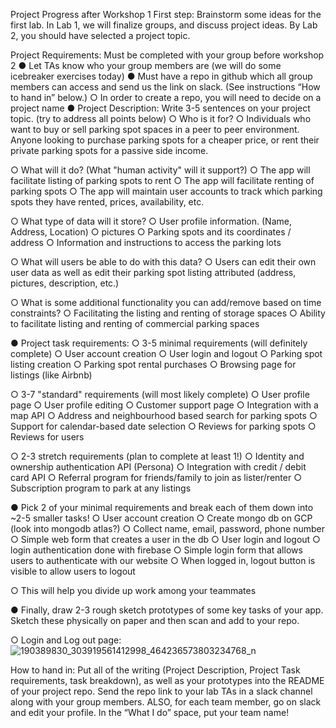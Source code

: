 Project Progress after Workshop 1
First step:
Brainstorm some ideas for the first lab. In Lab 1, we will finalize groups, and discuss project
ideas. By Lab 2, you should have selected a project topic.

Project Requirements:
Must be completed with your group before workshop 2
● Let TAs know who your group members are (we will do some icebreaker exercises
today)
● Must have a repo in github which all group members can access and send us the link on
slack. (See instructions “How to hand in” below.)
○ In order to create a repo, you will need to decide on a project name
● Project Description: Write 3-5 sentences on your project topic. (try to address all points
below)
○ Who is it for?
    ○ Individuals who want to buy or sell parking spot spaces in a peer to peer environment. Anyone looking to purchase
    parking spots for a cheaper price, or rent their private parking spots for a passive side income.

○ What will it do? (What "human activity" will it support?)
    ○ The app will facilitate listing of parking spots to rent
    ○ The app will facilitate renting of parking spots
    ○ The app will maintain user accounts to track which parking spots they have rented, prices, availability, etc.

○ What type of data will it store?
    ○ User profile information. (Name, Address, Location)
    ○ pictures
    ○ Parking spots and its coordinates / address
    ○ Information and instructions to access the parking lots

○ What will users be able to do with this data?
    ○ Users can edit their own user data as well as edit their parking spot listing attributed (address, pictures, description, etc.)

○ What is some additional functionality you can add/remove based on time constraints?
    ○ Facilitating the listing and renting of storage spaces
    ○ Ability to facilitate listing and renting of commercial parking spaces

● Project task requirements:
○ 3-5 minimal requirements (will definitely complete)
    ○ User account creation
    ○ User login and logout
    ○ Parking spot listing creation
    ○ Parking spot rental purchases
    ○ Browsing page for listings (like Airbnb)

○ 3-7 "standard" requirements (will most likely complete)
    ○ User profile page
    ○ User profile editing
    ○ Customer support page
    ○ Integration with a map API
    ○ Address and neighbourhood based search for parking spots
    ○ Support for calendar-based date selection
    ○ Reviews for parking spots
    ○ Reviews for users

○ 2-3 stretch requirements (plan to complete at least 1!)
    ○ Identity and ownership authentication API (Persona)
    ○ Integration with credit / debit card API
    ○ Referral program for friends/family to join as lister/renter
    ○ Subscription program to park at any listings

● Pick 2 of your minimal requirements and break each of them down into ~2-5 smaller
tasks!
    ○ User account creation
        ○ Create mongo db on GCP (look into mongodb atlas?)
        ○ Collect name, email, password, phone number
        ○ Simple web form that creates a user in the db
    ○ User login and logout
        ○ login authentication done with firebase
        ○ Simple login form that allows users to authenticate with our website
        ○ When logged in, logout button is visible to allow users to logout

○ This will help you divide up work among your teammates


● Finally, draw 2-3 rough sketch prototypes of some key tasks of your app. Sketch these
physically on paper and then scan and add to your repo.

○ Login and Log out page:
![190389830_303919561412998_464236573803234768_n](https://user-images.githubusercontent.com/38776947/120020997-738ee680-c025-11eb-81ad-a04ef76d7600.jpg)


How to hand in:
Put all of the writing (Project Description, Project Task requirements, task breakdown), as well
as your prototypes into the README of your project repo. Send the repo link to your lab TAs in
a slack channel along with your group members. ALSO, for each team member, go on slack and
edit your profile. In the “What I do” space, put your team name!
